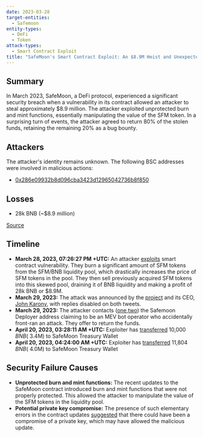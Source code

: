 ```yaml
---
date: 2023-03-28
target-entities:
  - Safemoon
entity-types:
  - DeFi
  - Token
attack-types:
  - Smart Contract Exploit
title: "SafeMoon's Smart Contract Exploit: An $8.9M Heist and Unexpected Return of Funds"
---
```


## Summary

In March 2023, SafeMoon, a DeFi protocol, experienced a significant security breach when a vulnerability in its contract allowed an attacker to steal approximately $8.9 million. The attacker exploited unprotected burn and mint functions, essentially manipulating the value of the SFM token. In a surprising turn of events, the attacker agreed to return 80% of the stolen funds, retaining the remaining 20% as a bug bounty.

## Attackers

The attacker's identity remains unknown. The following BSC addresses were involved in malicious actions:

- [0x286e09932b8d096cba3423d12965042736b8f850](https://bscscan.com/address/0x286e09932b8d096cba3423d12965042736b8f850)

## Losses

- 28k BNB (~$8.9 million)

[Source](https://rekt.news/safemoon-rekt/)

## Timeline

- **March 28, 2023, 07:26:27 PM +UTC:** An attacker [exploits](https://bscscan.com/tx/0x48e52a12cb297354a2a1c54cbc897cf3772328e7e71f51c9889bb8c5e533a934) smart contract vulnerability. They burn a significant amount of SFM tokens from the SFM/BNB liquidity pool, which drastically increases the price of SFM tokens in the pool. They then sell previously acquired SFM tokens into this skewed pool, draining it of BNB liquidity and making a profit of 28k BNB or $8.9M.
- **March 29, 2023:** The attack was announced by the [project](https://twitter.com/safemoon/status/1640825402795991048) and its CEO, [John Karony](https://twitter.com/CptHodl/status/1640914110350016512), with replies disabled on both tweets.
- **March 29, 2023:** The attacker contacts ([one](https://bscscan.com/tx/0xf98a8b7e3ffee676f06f0c037141483ec2c9cf8753a57fbcdbd718590e4d77ff),[two](https://bscscan.com/tx/0x9335559f951b3ae42218fff473ebd9fdf3231e8e10d157a6b6d629c5a30ba65f)) the Safemoon Deployer address claiming to be an MEV bot operator who accidentally front-ran an attack. They offer to return the funds.
- **April 20, 2023, 03:28:11 AM +UTC:** Exploiter has [transferred](https://bscscan.com/tx/0x7d20a7057a3bdc96fc5c3f8bba2375394b7ba3d8203010def86262589e3857ba) 10,000 $BNB (~$3.4M) to SafeMoon Treasury Wallet
- **April 20, 2023, 04:24:00 AM +UTC:** Exploiter has [transferred](https://bscscan.com/tx/0x39a3949eafdac50389d4e4d5b66b310f55480a717bee6c7139aed8250956e53c) 11,804 $BNB (~$4.0M) to SafeMoon Treasury Wallet

## Security Failure Causes

- **Unprotected burn and mint functions:** The recent updates to the SafeMoon contract introduced burn and mint functions that were not properly protected. This allowed the attacker to manipulate the value of the SFM tokens in the liquidity pool.
- **Potential private key compromise:** The presence of such elementary errors in the contract updates [suggested](https://twitter.com/peckshield/status/1640855857910149122) that there could have been a compromise of a private key, which may have allowed the malicious update.
